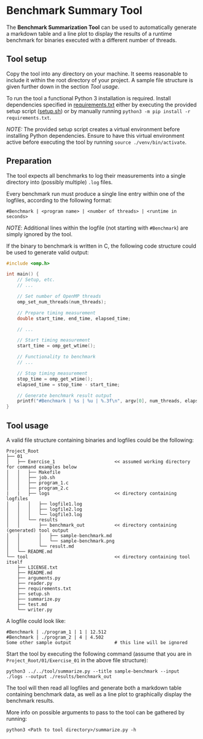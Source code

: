 # Benchmark Summary Tool

The **Benchmark Summarization Tool** can be used to automatically generate a markdown table and a line plot to display the results of a runtime benchmark for binaries executed with a different number of threads.

## Tool setup

Copy the tool into any directory on your machine. It seems reasonable to include it within the root directory of your project. A sample file structure is given further down in the section *Tool usage*.

To run the tool a functional Python 3 installation is required. Install dependencies specified in [requirements.txt](requirements.txt) either by executing the provided setup script ([setup.sh](setup.sh)) or by manually running `python3 -m pip install -r requirements.txt`.

*NOTE:* The provided setup script creates a virtual environment before installing Python dependencies. Ensure to have this virtual environment active before executing the tool by running `source ./venv/bin/activate`.

## Preparation

The tool expects all benchmarks to log their measurements into a single directory into (possibly multiple) `.log` files.

Every benchmark run must produce a single line entry within one of the logfiles, according to the following format:

`#Benchmark | <program name> | <number of threads> | <runtime in seconds>`

*NOTE*: Additional lines within the logfile (not starting with `#Benchmark`) are simply ignored by the tool.

If the binary to benchmark is written in C, the following code structure could be used to generate valid output:

```c
#include <omp.h>

int main() {
    // Setup, etc.
    // ...

    // Set number of OpenMP threads
	omp_set_num_threads(num_threads);

    // Prepare timing measurement
	double start_time, end_time, elapsed_time;

    // ...

    // Start timing measurement
    start_time = omp_get_wtime();

    // Functionality to benchmark
    // ...

    // Stop timing measurement
    stop_time = omp_get_wtime();
    elapsed_time = stop_time - start_time;

    // Generate benchmark result output
    printf("#Benchmark | %s | %u | %.3f\n", argv[0], num_threads, elapsed_time);
}

```
## Tool usage

A valid file structure containing binaries and logfiles could be the following:

```
Project_Root
├── 01
│   ├── Exercise_1                      << assumed working directory for command examples below
│   │   ├── Makefile
│   │   ├── job.sh
│   │   ├── program_1.c
│   │   ├── program_2.c
|   |   ├── logs                        << directory containing logfiles
│   │   │   ├── logfile1.log
│   │   │   ├── logfile2.log
│   │   │   └── logfile3.log
│   │   └── results
│   │       ├── benchmark_out           << directory containing (generated) tool output
│   │       │   ├── sample-benchmark.md        
│   │       │   └── sample-benchmark.png
│   │       └── result.md
│   └── README.md
└── tool                                << directory containing tool itself
    ├── LICENSE.txt
    ├── README.md
    ├── arguments.py
    ├── reader.py
    ├── requirements.txt
    ├── setup.sh
    ├── summarize.py
    ├── test.md
    └── writer.py
```

A logfile could look like:

```
#Benchmark | ./program_1 | 1 | 12.512
#Benchmark | ./program_2 | 4 | 4.502
Some other sample output                # this line will be ignored
```

Start the tool by executing the following command (assume that you are in `Project_Root/01/Exercise_01` in the above file structure):

`python3 ../../tool/summarize.py --title sample-benchmark --input ./logs --output ./results/benchmark_out`

The tool will then read all logfiles and generate both a markdown table containing benchmark data, as well as a line plot to graphically display the benchmark results.

More info on possible arguments to pass to the tool can be gathered by running:

`python3 <Path to tool directory>/summarize.py -h`
